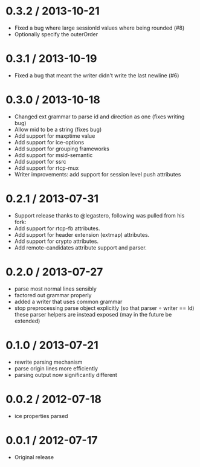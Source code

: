 0.3.2 / 2013-10-21
==================
  * Fixed a bug where large sessionId values where being rounded (#8)
  * Optionally specify the outerOrder

0.3.1 / 2013-10-19
==================
  * Fixed a bug that meant the writer didn't write the last newline (#6)

0.3.0 / 2013-10-18
==================
  * Changed ext grammar to parse id and direction as one (fixes writing bug)
  * Allow mid to be a string (fixes bug)
  * Add support for maxptime value
  * Add support for ice-options
  * Add support for grouping frameworks
  * Add support for msid-semantic
  * Add support for ssrc
  * Add support for rtcp-mux
  * Writer improvements: add support for session level push attributes

0.2.1 / 2013-07-31
==================
  * Support release thanks to @legastero, following was pulled from his fork:
  * Add support for rtcp-fb attributes.
  * Add support for header extension (extmap) attributes.
  * Add support for crypto attributes.
  * Add remote-candidates attribute support and parser.

0.2.0 / 2013-07-27
==================
  * parse most normal lines sensibly
  * factored out grammar properly
  * added a writer that uses common grammar
  * stop preprocessing parse object explicitly (so that parser ∘ writer == Id)
    these parser helpers are instead exposed (may in the future be extended)

0.1.0 / 2013-07-21
==================
  * rewrite parsing mechanism
  * parse origin lines more efficiently
  * parsing output now significantly different

0.0.2 / 2012-07-18
==================
  * ice properties parsed

0.0.1 / 2012-07-17
==================
  * Original release
